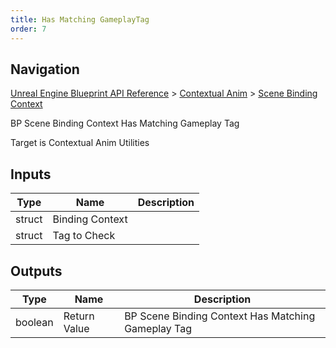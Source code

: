 ```yaml
---
title: Has Matching GameplayTag
order: 7
---
```

## Navigation

[Unreal Engine Blueprint API Reference](https://dev.epicgames.com/documentation/en-us/unreal-engine/BlueprintAPI) > [Contextual Anim](https://dev.epicgames.com/documentation/en-us/unreal-engine/BlueprintAPI/ContextualAnim) > [Scene Binding Context](https://dev.epicgames.com/documentation/en-us/unreal-engine/BlueprintAPI/ContextualAnim/SceneBindingContext)

BP Scene Binding Context Has Matching Gameplay Tag

Target is Contextual Anim Utilities

## Inputs

| Type | Name | Description |
| --- | --- | --- |
| struct | Binding Context |  |
| struct | Tag to Check |  |

## Outputs

| Type | Name | Description |
| --- | --- | --- |
| boolean | Return Value | BP Scene Binding Context Has Matching Gameplay Tag |
